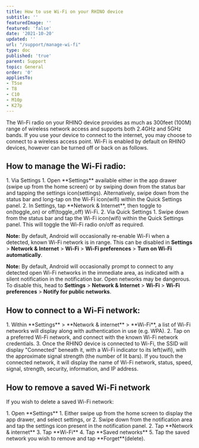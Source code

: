 ```yaml
---
title: How to use Wi-Fi on your RHINO device
subtitle: ''
featuredImage: ''
featured: 'false'
date: '2021-10-20'
updated: ''
url: "/support/manage-wi-fi"
type: doc
published: 'true'
parent: Support
topic: General
order: '0'
appliesTo:
- T5se
- T8
- C10
- M10p
- K27p
---
```


The Wi-Fi radio on your RHINO device provides as much as 300feet (100M) range of wireless network access and supports both 2.4GHz and 5GHz bands. If you use your device to connect to the internet, you may choose to connect to a wireless access point. Wi-Fi is enabled by default on RHINO devices, however can be turned off or back on as follows.

## How to manage the Wi-Fi radio:

<div class="numbered-instructions" markdown="1">
1. Via Settings
  1. Open **Settings** available either in the app drawer (swipe up from the home screen) or by swiping down from the status bar and tapping the settings icon(<span class="material-icons">settings</span>). Alternatively, swipe down from the status bar and long-tap on the Wi-Fi icon(<span class="material-icons">wifi</span>) within the Quick Settings panel.
  2. In Settings, tap **Network & Internet**, then toggle to on(<span class="material-icons">toggle_on</span>) or off(<span class="material-icons">toggle_off</span>) Wi-Fi.
2. Via Quick Settings
  1. Swipe down from the status bar and tap the Wi-Fi icon(<span class="material-icons">wifi</span>) within the Quick Settings panel. This will toggle the Wi-Fi radio on/off as required.
</div>

**Note:** By default, Android will occasionally re-enable Wi-Fi when a detected, known Wi-Fi network is in range. This can be disabled in **Settings** > **Network & Internet** > **Wi-Fi** > **Wi-Fi preferences** > **Turn on Wi-Fi automatically**.

**Note:** By default, Android will occasionally prompt to connect to any detected open Wi-Fi networks in the immediate area, as indicated with a silent notification in the notification bar. Open networks may be dangerous. To disable this, head to **Settings** > **Network & Internet** > **Wi-Fi** > **Wi-Fi preferences** > **Notify for public networks**.

## How to connect to a Wi-Fi network:

<div class="numbered-instructions" markdown="1">
1. Within **Settings** > **Network & internet** > **Wi-Fi**, a list of Wi-Fi networks will display along with authentication in use (e.g. WPA).
2. Tap on a preferred Wi-Fi network, and connect with the known Wi-Fi network credentials.
3. Once the RHINO device is connected to Wi-Fi, the SSID will display "Connected" beneath it, with a Wi-Fi indicator to its left(<span class="material-icons">wifi</span>), with the approximate signal strength (the number of lit bars). If you touch the connected network, it will display the name of Wi-Fi network, status, speed, signal, strength, security, information, and IP address.  
</div>

## How to remove a saved Wi-Fi network

If you wish to delete a saved Wi-Fi network:
<div class="numbered-instructions" markdown="1">
1. Open **Settings**
  1. Either swipe up from the home screen to display the app drawer, and select settings, or
  2. Swipe down from the notification area and tap the settings icon present in the notification panel.
2. Tap **Network & internet**
3. Tap **Wi-Fi**
4. Tap **Saved networks**
5. Tap the saved network you wish to remove and tap **Forget**(<span class="material-icons">delete</span>).
</div>
